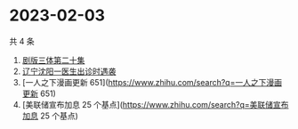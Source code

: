 # 2023-02-03

共 4 条

<!-- BEGIN -->
<!-- 最后更新时间 Fri Feb 03 2023 12:09:16 GMT+0800 (China Standard Time) -->

1. [剧版三体第二十集](https://www.zhihu.com/search?q=剧版三体第二十集)
1. [辽宁沈阳一医生出诊时遇袭](https://www.zhihu.com/search?q=辽宁沈阳一医生出诊时遇袭)
1. [一人之下漫画更新 651](https://www.zhihu.com/search?q=一人之下漫画更新 651)
1. [美联储宣布加息 25 个基点](https://www.zhihu.com/search?q=美联储宣布加息 25
   个基点)

<!-- END -->
